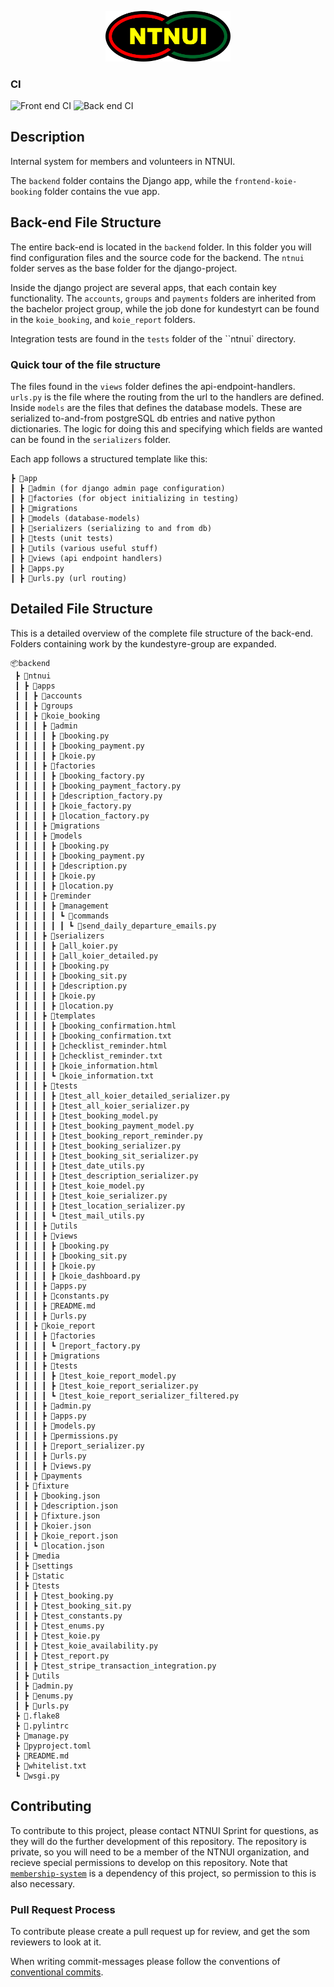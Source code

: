 <p align="center">
<img width="200" src="backend/ntnui/media/logo/ntnui.svg" />
</p>

### CI
![Front end CI](https://github.com/NTNUI/koiene-booking/workflows/Front%20end%20CI/badge.svg)
![Back end CI](https://github.com/NTNUI/koiene-booking/workflows/Back%20end%20CI/badge.svg)

## Description
Internal system for members and volunteers in NTNUI. 

The `backend` folder contains the Django app, while the `frontend-koie-booking` folder contains the vue app.

## Back-end File Structure
The entire back-end is located in the `backend` folder. In this folder you will find configuration files and the source code for the backend. The `ntnui` folder serves as the base folder for the django-project. 

Inside the django project are several apps, that each contain key functionality.
The `accounts`, `groups` and `payments` folders are inherited from the bachelor project group, while the job done for kundestyrt can be found in the `koie_booking`, and `koie_report` folders.

Integration tests are found in the `tests` folder of the ``ntnui` directory.

### Quick tour of the file structure
The files found in the `views` folder defines the api-endpoint-handlers.
`urls.py` is the file where the routing from the url to the handlers are defined.
Inside `models` are the files that defines the database models. These are serialized to-and-from postgreSQL db entries and native python dictionaries. The logic for doing this and specifying which fields are wanted can be found in the `serializers` folder.

Each app follows a structured template like this:
```
┣ 📂app
┃ ┣ 📁admin (for django admin page configuration)
┃ ┣ 📁factories (for object initializing in testing)
┃ ┣ 📁migrations 
┃ ┣ 📁models (database-models)
┃ ┣ 📁serializers (serializing to and from db)
┃ ┣ 📁tests (unit tests)
┃ ┣ 📁utils (various useful stuff)
┃ ┣ 📁views (api endpoint handlers)
┃ ┣ 📜apps.py
┃ ┣ 📜urls.py (url routing)

```


## Detailed File Structure
This is a detailed overview of the complete file structure of the back-end. Folders containing work by the kundestyre-group are expanded.
```
📦backend
 ┣ 📂ntnui
 ┃ ┣ 📂apps
 ┃ ┃ ┣ 📁accounts
 ┃ ┃ ┣ 📁groups
 ┃ ┃ ┣ 📂koie_booking
 ┃ ┃ ┃ ┣ 📂admin
 ┃ ┃ ┃ ┃ ┣ 📜booking.py
 ┃ ┃ ┃ ┃ ┣ 📜booking_payment.py
 ┃ ┃ ┃ ┃ ┣ 📜koie.py
 ┃ ┃ ┃ ┣ 📂factories
 ┃ ┃ ┃ ┃ ┣ 📜booking_factory.py
 ┃ ┃ ┃ ┃ ┣ 📜booking_payment_factory.py
 ┃ ┃ ┃ ┃ ┣ 📜description_factory.py
 ┃ ┃ ┃ ┃ ┣ 📜koie_factory.py
 ┃ ┃ ┃ ┃ ┣ 📜location_factory.py
 ┃ ┃ ┃ ┣ 📁migrations
 ┃ ┃ ┃ ┣ 📂models
 ┃ ┃ ┃ ┃ ┣ 📜booking.py
 ┃ ┃ ┃ ┃ ┣ 📜booking_payment.py
 ┃ ┃ ┃ ┃ ┣ 📜description.py
 ┃ ┃ ┃ ┃ ┣ 📜koie.py
 ┃ ┃ ┃ ┃ ┣ 📜location.py
 ┃ ┃ ┃ ┣ 📂reminder
 ┃ ┃ ┃ ┃ ┣ 📂management
 ┃ ┃ ┃ ┃ ┃ ┗ 📂commands
 ┃ ┃ ┃ ┃ ┃ ┃ ┗ 📜send_daily_departure_emails.py
 ┃ ┃ ┃ ┣ 📂serializers
 ┃ ┃ ┃ ┃ ┣ 📜all_koier.py
 ┃ ┃ ┃ ┃ ┣ 📜all_koier_detailed.py
 ┃ ┃ ┃ ┃ ┣ 📜booking.py
 ┃ ┃ ┃ ┃ ┣ 📜booking_sit.py
 ┃ ┃ ┃ ┃ ┣ 📜description.py
 ┃ ┃ ┃ ┃ ┣ 📜koie.py
 ┃ ┃ ┃ ┃ ┣ 📜location.py
 ┃ ┃ ┃ ┣ 📂templates
 ┃ ┃ ┃ ┃ ┣ 📜booking_confirmation.html
 ┃ ┃ ┃ ┃ ┣ 📜booking_confirmation.txt
 ┃ ┃ ┃ ┃ ┣ 📜checklist_reminder.html
 ┃ ┃ ┃ ┃ ┣ 📜checklist_reminder.txt
 ┃ ┃ ┃ ┃ ┣ 📜koie_information.html
 ┃ ┃ ┃ ┃ ┗ 📜koie_information.txt
 ┃ ┃ ┃ ┣ 📂tests
 ┃ ┃ ┃ ┃ ┣ 📜test_all_koier_detailed_serializer.py
 ┃ ┃ ┃ ┃ ┣ 📜test_all_koier_serializer.py
 ┃ ┃ ┃ ┃ ┣ 📜test_booking_model.py
 ┃ ┃ ┃ ┃ ┣ 📜test_booking_payment_model.py
 ┃ ┃ ┃ ┃ ┣ 📜test_booking_report_reminder.py
 ┃ ┃ ┃ ┃ ┣ 📜test_booking_serializer.py
 ┃ ┃ ┃ ┃ ┣ 📜test_booking_sit_serializer.py
 ┃ ┃ ┃ ┃ ┣ 📜test_date_utils.py
 ┃ ┃ ┃ ┃ ┣ 📜test_description_serializer.py
 ┃ ┃ ┃ ┃ ┣ 📜test_koie_model.py
 ┃ ┃ ┃ ┃ ┣ 📜test_koie_serializer.py
 ┃ ┃ ┃ ┃ ┣ 📜test_location_serializer.py
 ┃ ┃ ┃ ┃ ┗ 📜test_mail_utils.py
 ┃ ┃ ┃ ┣ 📁utils
 ┃ ┃ ┃ ┣ 📂views
 ┃ ┃ ┃ ┃ ┣ 📜booking.py
 ┃ ┃ ┃ ┃ ┣ 📜booking_sit.py
 ┃ ┃ ┃ ┃ ┣ 📜koie.py
 ┃ ┃ ┃ ┃ ┣ 📜koie_dashboard.py
 ┃ ┃ ┃ ┣ 📜apps.py
 ┃ ┃ ┃ ┣ 📜constants.py
 ┃ ┃ ┃ ┣ 📜README.md
 ┃ ┃ ┃ ┣ 📜urls.py
 ┃ ┃ ┣ 📂koie_report
 ┃ ┃ ┃ ┣ 📂factories
 ┃ ┃ ┃ ┃ ┗ 📜report_factory.py
 ┃ ┃ ┃ ┣ 📁migrations
 ┃ ┃ ┃ ┣ 📂tests
 ┃ ┃ ┃ ┃ ┣ 📜test_koie_report_model.py
 ┃ ┃ ┃ ┃ ┣ 📜test_koie_report_serializer.py
 ┃ ┃ ┃ ┃ ┗ 📜test_koie_report_serializer_filtered.py
 ┃ ┃ ┃ ┣ 📜admin.py
 ┃ ┃ ┃ ┣ 📜apps.py
 ┃ ┃ ┃ ┣ 📜models.py
 ┃ ┃ ┃ ┣ 📜permissions.py
 ┃ ┃ ┃ ┣ 📜report_serializer.py
 ┃ ┃ ┃ ┣ 📜urls.py
 ┃ ┃ ┃ ┣ 📜views.py
 ┃ ┃ ┣ 📁payments
 ┃ ┣ 📂fixture
 ┃ ┃ ┣ 📜booking.json
 ┃ ┃ ┣ 📜description.json
 ┃ ┃ ┣ 📜fixture.json
 ┃ ┃ ┣ 📜koier.json
 ┃ ┃ ┣ 📜koie_report.json
 ┃ ┃ ┗ 📜location.json
 ┃ ┣ 📁media
 ┃ ┣ 📁settings
 ┃ ┣ 📁static
 ┃ ┣ 📂tests
 ┃ ┃ ┣ 📜test_booking.py
 ┃ ┃ ┣ 📜test_booking_sit.py
 ┃ ┃ ┣ 📜test_constants.py
 ┃ ┃ ┣ 📜test_enums.py
 ┃ ┃ ┣ 📜test_koie.py
 ┃ ┃ ┣ 📜test_koie_availability.py
 ┃ ┃ ┣ 📜test_report.py
 ┃ ┃ ┣ 📜test_stripe_transaction_integration.py
 ┃ ┣ 📁utils
 ┃ ┣ 📜admin.py
 ┃ ┣ 📜enums.py
 ┃ ┣ 📜urls.py
 ┣ 📜.flake8
 ┣ 📜.pylintrc
 ┣ 📜manage.py
 ┣ 📜pyproject.toml
 ┣ 📜README.md
 ┣ 📜whitelist.txt
 ┗ 📜wsgi.py
```

## Contributing
To contribute to this project, please contact NTNUI Sprint for questions, as they will do the further development of this repository. The repository is private, so you will need to be a member of the NTNUI organization, and recieve special permissions to develop on this repository. Note that [`membership-system`](https://github.com/NTNUI/membership-system) is a dependency of this project, so permission to this is also necessary.

### Pull Request Process
To contribute please create a pull request up for review, and get the som reviewers to look at it.

When writing commit-messages please follow the conventions of [conventional commits](https://www.conventionalcommits.org/en/v1.0.0/).